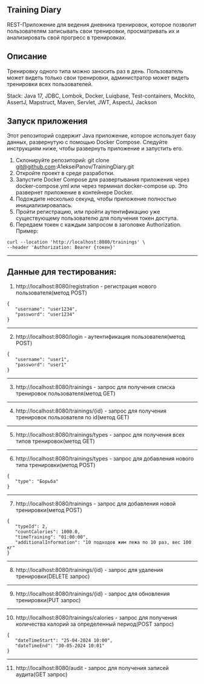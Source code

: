 Training Diary 
-----------------------------
REST-Приложение для ведения дневника тренировок, 
которое позволит пользователям записывать свои тренировки,
просматривать их и анализировать свой прогресс в тренировках.

## Описание
Тренировку одного типа можно заносить раз в день.
Пользователь может видеть только свои тренировки, 
администратор может видеть тренировки всех пользователей.

Stack: Java 17, JDBC, Lombok, Docker, Luiqbase, Test-containers, Mockito,
AssertJ, Mapstruct, Maven, Servlet, JWT, AspectJ, Jackson

## Запуск приложения
Этот репозиторий содержит Java приложение, 
которое использует базу данных, развернутую с помощью Docker Compose.
Следуйте инструкциям ниже, чтобы развернуть приложение и запустить его.

1. Склонируйте репозиторий:
   git clone git@github.com:A1ekseiPanov/TrainingDiary.git
2. Откройте проект в среде разработки.
3. Запустите Docker Compose для развертывания приложения
   через docker-compose.yml или через терминал docker-compose up. 
   Это развернет приложение в контейнере Docker.
4. Подождите несколько секунд, чтобы приложение полностью инициализировалась.
5. Пройти регистрацию, или пройти аутентификацию уже существующему пользователю для получения токен доступа.
6. Передаем токен с каждым запросом в заголовке Authorization. Пример:
```
curl --location 'http://localhost:8080/trainings' \
--header 'Authorization: Bearer {токен}'
```
-----------------------------
## Данные для тестирования:
1. http://localhost:8080/registration - регистрация нового пользователя(метод POST)
```
{
   "username": "user1234",
   "password": "user1234"
}
```
-----------------------------
2. http://localhost:8080/login - аутентификация пользователя(метод POST)
```
{
   "username": "user1",
   "password": "user1"
}
```
-----------------------------
3. http://localhost:8080/trainings - запрос для получения списка тренировок пользователя(метод GET)
_____________________________
4. http://localhost:8080/trainings/{id} - запрос для получения тренировок пользователя по id(метод GET)
_____________________________
5. http://localhost:8080/trainings/types - запрос для получения всех типов тренировок(метод GET)
-----------------------------
6. http://localhost:8080/trainings/types - запрос для добавления нового типа тренировки(метод POST)
```
{
   "type": "Борьба"
}
```
-----------------------------
7. http://localhost:8080/trainings - запрос для добавления новой тренировки(метод POST)
```
{
   "typeId": 2,
   "countCalories": 1000.0,
   "timeTraining": "01:00:00",
   "additionalInformation": "10 подходов жим лежа по 10 раз, вес 100 кг"
}
```
_____________________________
8. http://localhost:8080/trainings/{id} - запрос для удаления тренировки(DELETE запрос)
_____________________________
9. http://localhost:8080/trainings/{id} - запрос для обновления тренировки(PUT запрос) 
_____________________________
10. http://localhost:8080/trainings/calories - запрос для получения количества калорий за определенный период(POST запрос)
```
{
   "dateTimeStart": "25-04-2024 10:00",
   "dateTimeEnd": "30-05-2024 10:01"
}
```
_____________________________
11. http://localhost:8080/audit - запрос для получения записей аудита(GET запрос)